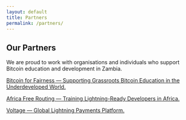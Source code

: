 ```yaml
---
layout: default
title: Partners
permalink: /partners/
---
```


## Our Partners

We are proud to work with organisations and individuals who support Bitcoin education and development in Zambia.

<div class="partners-grid">
  <div class="partner">
    <a href="https://bffbtc.org" target="_blank">
      <p>Bitcoin for Fairness — Supporting Grassroots Bitcoin Education in the Underdeveloped World.</p>
    </a>
  </div>

  <div class="partner">
    <a href="https://freerouting.africa/" target="_blank">
      <p>Africa Free Routing —  Training Lightning-Ready Developers in Africa.</p>
    </a>
  </div>

<div class="partner">
    <a href="https://www.voltage.cloud/" target="_blank">
      <p>Voltage —  Global Lightning Payments Platform.</p>
    </a>
  </div>

  
</div>
